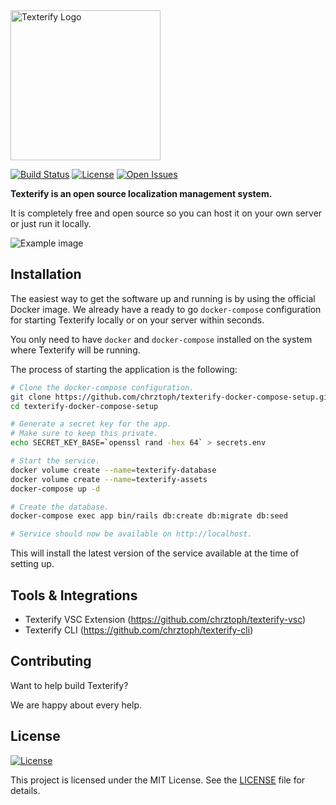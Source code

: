 <img src="https://raw.github.com/chrztoph/texterify/screenshots/logo.svg?sanitize=true" width="240" alt="Texterify Logo" />

[![Build Status](https://travis-ci.org/chrztoph/texterify.svg?branch=master)](https://travis-ci.org/chrztoph/texterify) [![License](https://img.shields.io/github/license/chrztoph/texterify.svg)](https://img.shields.io/github/license/chrztoph/texterify.svg) [![Open Issues](https://img.shields.io/github/issues-raw/chrztoph/texterify.svg)](https://img.shields.io/github/issues-raw/chrztoph/texterify.svg)

**Texterify is an open source localization management system.**

It is completely free and open source so you can host it on your own server or just run it locally.

![Example image](https://raw.github.com/chrztoph/texterify/screenshots/example.png)

## Installation

The easiest way to get the software up and running is by using the official Docker image. We already have a ready to go `docker-compose` configuration for starting Texterify locally or on your server within seconds.

You only need to have `docker` and `docker-compose` installed on the system where Texterify will be running.

The process of starting the application is the following:

```sh
# Clone the docker-compose configuration.
git clone https://github.com/chrztoph/texterify-docker-compose-setup.git
cd texterify-docker-compose-setup

# Generate a secret key for the app.
# Make sure to keep this private.
echo SECRET_KEY_BASE=`openssl rand -hex 64` > secrets.env

# Start the service.
docker volume create --name=texterify-database
docker volume create --name=texterify-assets
docker-compose up -d

# Create the database.
docker-compose exec app bin/rails db:create db:migrate db:seed

# Service should now be available on http://localhost.
```

This will install the latest version of the service available at the time of setting up.

## Tools & Integrations

- Texterify VSC Extension (https://github.com/chrztoph/texterify-vsc)
- Texterify CLI (https://github.com/chrztoph/texterify-cli)

## Contributing

Want to help build Texterify?

We are happy about every help.

## License

[![License](https://img.shields.io/github/license/chrztoph/texterify.svg)](https://img.shields.io/github/license/chrztoph/texterify.svg)

This project is licensed under the MIT License. See the [LICENSE](LICENSE) file for details.
